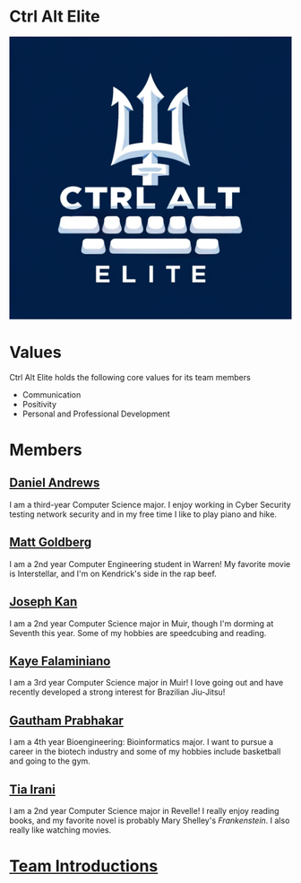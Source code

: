 # Ctrl Alt Elite
![Logo](branding/logo.png)

# Values

Ctrl Alt Elite holds the following core values for its team members

- Communication
- Positivity
- Personal and Professional Development

# Members

## [Daniel Andrews](https://thedonutdan.github.io/daniel/)
I am a third-year Computer Science major. I enjoy working in Cyber Security testing network security and in my free time I like to play piano and hike.

## [Matt Goldberg](https://mattqgoldberg.github.io/MyUserPage/)
I am a 2nd year Computer Engineering student in Warren! My favorite movie is Interstellar, and I'm on Kendrick's side in the rap beef. 

## [Joseph Kan](https://person1234565.github.io/cse110labweek1/)
I am a 2nd year Computer Science major in Muir, though I'm dorming at Seventh this year. Some of my hobbies are speedcubing and reading.  

## [Kaye Falaminiano](https://kayefalaminiano.github.io/cse-110-lab-1/)
I am a 3rd year Computer Science major in Muir! I love going out and have recently developed a strong interest for Brazilian Jiu-Jitsu!

## [Gautham Prabhakar](https://gauthamp123.github.io/CSE_110_Pages/)
I am a 4th year Bioengineering: Bioinformatics major. I want to pursue a career in the biotech industry and some of my hobbies include basketball and going to the gym.

## [Tia Irani](https://tirani427.github.io/cse110ghp/)
I am a 2nd year Computer Science major in Revelle! I really enjoy reading books, and my favorite novel is probably Mary Shelley's *Frankenstein*. I also really like watching movies.

# [Team Introductions](https://youtu.be/3jJCrGZnTY0)
